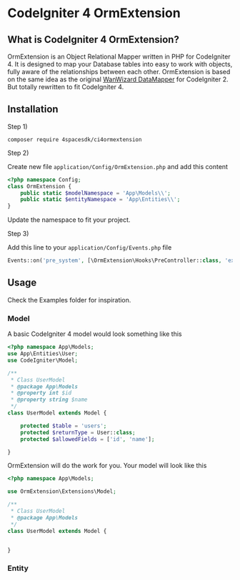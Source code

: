 # CodeIgniter 4 OrmExtension

## What is CodeIgniter 4 OrmExtension?
OrmExtension is an Object Relational Mapper written in PHP for CodeIgniter 4. 
It is designed to map your Database tables into easy to work with objects, fully aware of the relationships between each other.
OrmExtension is based on the same idea as the original [WanWizard DataMapper](https://datamapper.wanwizard.eu/) for CodeIgniter 2. But totally rewritten to fit CodeIgniter 4.


## Installation
Step 1)

`composer require 4spacesdk/ci4ormextension`

Step 2)

Create new file `application/Config/OrmExtension.php` and add this content
```php
<?php namespace Config;
class OrmExtension {
    public static $modelNamespace = 'App\Models\\';
    public static $entityNamespace = 'App\Entities\\';
}
```
Update the namespace to fit your project.

Step 3)

Add this line to your `application/Config/Events.php` file 
```php
Events::on('pre_system', [\OrmExtension\Hooks\PreController::class, 'execute']);
```

## Usage
Check the Examples folder for inspiration.

### Model
A basic CodeIgniter 4 model would look something like this
```php
<?php namespace App\Models;
use App\Entities\User;
use CodeIgniter\Model;

/**
 * Class UserModel
 * @package App\Models
 * @property int $id
 * @property string $name
 */
class UserModel extends Model {

    protected $table = 'users';
    protected $returnType = User::class;
    protected $allowedFields = ['id', 'name'];

}
```
OrmExtension will do the work for you. Your model will look like this
```php
<?php namespace App\Models;

use OrmExtension\Extensions\Model;

/**
 * Class UserModel
 * @package App\Models
 */
class UserModel extends Model {


}
```


### Entity


